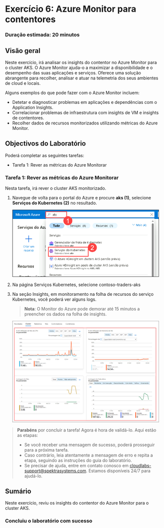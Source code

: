 # Exercício 6: Azure Monitor para contentores

### Duração estimada: 20 minutos

## Visão geral

Neste exercício, irá analisar os insights do contentor no Azure Monitor para o cluster AKS. O Azure Monitor ajuda-o a maximizar a disponibilidade e o desempenho das suas aplicações e serviços. Oferece uma solução abrangente para recolher, analisar e atuar na telemetria dos seus ambientes de cloud e locais.

Alguns exemplos do que pode fazer com o Azure Monitor incluem:

- Detetar e diagnosticar problemas em aplicações e dependências com o Application Insights.
- Correlacionar problemas de infraestrutura com insights de VM e insights de contentores.
- Recolher dados de recursos monitorizados utilizando métricas do Azure Monitor.

## Objectivos do Laboratório

Poderá completar as seguintes tarefas:

- Tarefa 1: Rever as métricas do Azure Monitorar

### Tarefa 1: Rever as métricas do Azure Monitorar

Nesta tarefa, irá rever o cluster AKS monitorizado.

1. Navegue de volta para o portal do Azure e procure **aks (1)**, selecione **Serviços do Kubernetes (2)** no resultado.

    ![Na caixa de diálogo de edição YAML, é introduzido 2 no número de réplicas pretendido.](../media/a8.png "Definir réplicas para 2")

1. Na página Serviços Kubernetes, selecione contoso-traders-aks<inject key="DeploymentID" enableCopy="false"/>
   
1. Na seção Insights, em monitoramento na folha de recursos do serviço Kubernetes, você poderá ver alguns logs.
   
    > **Nota**: O Monitor do Azure pode demorar até 15 minutos a preencher os dados na folha de insights.

    ![Na caixa de diálogo de edição YAML, é introduzido 2 no número de réplicas pretendido.](../media/22-10-24(40).png "Definir réplicas para 2")

<validation step="ba51688d-c5b8-43c8-811c-e78e9a5539ce" />

> **Parabéns** por concluir a tarefa! Agora é hora de validá-lo. Aqui estão as etapas:
> - Se você receber uma mensagem de sucesso, poderá prosseguir para a próxima tarefa.
> - Caso contrário, leia atentamente a mensagem de erro e repita a etapa, seguindo as instruções do guia do laboratório.
> - Se precisar de ajuda, entre em contato conosco em cloudlabs-support@spektrasystems.com. Estamos disponíveis 24/7 para ajudá-lo.        

## Sumário

Neste exercício, reviu os insights do contentor do Azure Monitor para o cluster AKS.

### Concluiu o laboratório com sucesso
